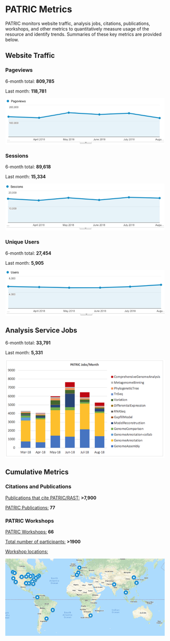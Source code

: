 # PATRIC Metrics
PATRIC monitors website traffic, analysis jobs, citations, publications, workshops, and other metrics to quantitatively measure usage of the resource and identify trends. Summaries of these key metrics are provided below. 

## Website Traffic

### Pageviews
6-month total: **809,785**   

Last month: **118,781**

![Pageviews 6 months](./images/pageviews_6_months_Aug2018.png)

### Sessions
6-month total: **89,618**   

Last month: **15,334** 

![Sessions 6 months](./images/sessions_6_months_Aug2018.png)

### Unique Users
6-month total: **27,454**   

Last month: **5,905**

![Users 6 months](./images/users_6_months_Aug2018.png)

## Analysis Service Jobs
6-month total: **33,791**   

Last month: **5,331**

![Service Jobs 6 months](./images/analysis_jobs_6_months_Aug2018.png)


## Cumulative Metrics

### Citations and Publications

[Publications that cite PATRIC/RAST:](https://scholar.google.com/citations?user=Ov91kMAAAAAJ&hl=en&authuser=1) **>7,900**

[PATRIC Publications:](https://patricbrc.org/webpage/website/publications.html) **77**

### PATRIC Workshops

[PATRIC Workshops:](https://patricbrc.org/webpage/website/workshops.html) **66**

[Total number of participants:](https://patricbrc.org/webpage/website/workshops.html) **>1900**

[Workshop locations:](https://patricbrc.org/webpage/website/workshops.html)

![PATRIC workshop locations](./images/workshop_map.png)


